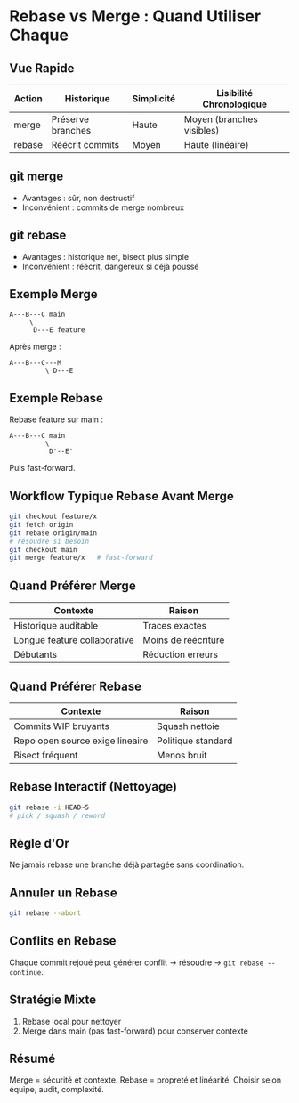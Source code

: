 # Rebase vs Merge : Quand Utiliser Chaque

## Vue Rapide
| Action | Historique | Simplicité | Lisibilité Chronologique |
|--------|------------|------------|--------------------------|
| merge  | Préserve branches | Haute | Moyen (branches visibles) |
| rebase | Réécrit commits | Moyen | Haute (linéaire) |

## git merge
- Avantages : sûr, non destructif
- Inconvénient : commits de merge nombreux

## git rebase
- Avantages : historique net, bisect plus simple
- Inconvénient : réécrit, dangereux si déjà poussé

## Exemple Merge
```
A---B---C main
     \
      D---E feature
```
Après merge :
```
A---B---C---M
         \ D---E
```

## Exemple Rebase
Rebase feature sur main :
```
A---B---C main
         \
          D'--E'
```
Puis fast-forward.

## Workflow Typique Rebase Avant Merge
```bash
git checkout feature/x
git fetch origin
git rebase origin/main
# résoudre si besoin
git checkout main
git merge feature/x   # fast-forward
```

## Quand Préférer Merge
| Contexte | Raison |
|----------|--------|
| Historique auditable | Traces exactes |
| Longue feature collaborative | Moins de réécriture |
| Débutants | Réduction erreurs |

## Quand Préférer Rebase
| Contexte | Raison |
|----------|--------|
| Commits WIP bruyants | Squash nettoie |
| Repo open source exige lineaire | Politique standard |
| Bisect fréquent | Menos bruit |

## Rebase Interactif (Nettoyage)
```bash
git rebase -i HEAD~5
# pick / squash / reword
```

## Règle d'Or
Ne jamais rebase une branche déjà partagée sans coordination.

## Annuler un Rebase
```bash
git rebase --abort
```

## Conflits en Rebase
Chaque commit rejoué peut générer conflit → résoudre → `git rebase --continue`.

## Stratégie Mixte
1. Rebase local pour nettoyer
2. Merge dans main (pas fast-forward) pour conserver contexte

## Résumé
Merge = sécurité et contexte. Rebase = propreté et linéarité. Choisir selon équipe, audit, complexité.
